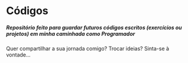 # Códigos

##### Repositório feito para guardar futuros códigos escritos (exercícios ou projetos) em minha caminhada como Programador

Quer compartilhar a sua jornada comigo? Trocar ideias? Sinta-se à vontade...
